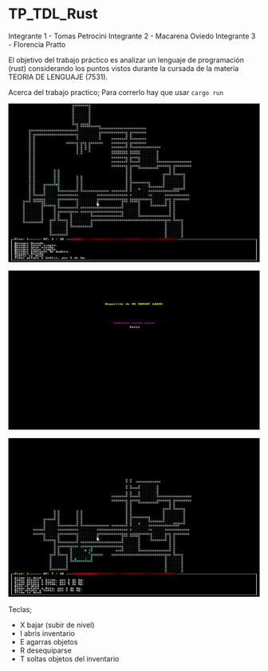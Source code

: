 # TP_TDL_Rust

Integrante 1 - Tomas Petrocini
Integrante 2 - Macarena Oviedo
Integrante 3 - Florencia Pratto

El objetivo del trabajo práctico es analizar un lenguaje de programación (rust) considerando los puntos vistos durante la cursada de la materia TEORIA DE LENGUAJE (7531).

Acerca del trabajo practico; 
Para correrlo hay que usar `cargo run`

![Fin](/imagenes_read_me/end_game.gif)

![Start](/imagenes_read_me/intro.gif)

![Partida](/imagenes_read_me/partida.gif)

Teclas;
- X bajar (subir de nivel)
- I abris inventario
- E agarras objetos
- R desequiparse 
- T soltas objetos del inventario
